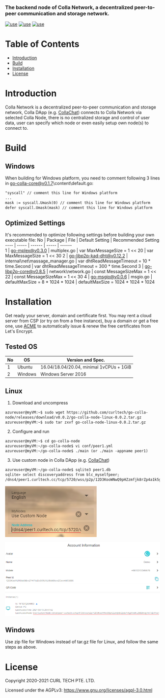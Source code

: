 ### The backend node of Colla Network, a decentralized peer-to-peer communication and storage network.

[![use](https://img.shields.io/badge/use-go--libp2p-yellowgreen.svg)](https://github.com/libp2p/go-libp2p)
[![use](https://img.shields.io/badge/use-go--ipfs-blue.svg)](https://github.com/ipfs/go-ipfs)
[![use](https://img.shields.io/badge/use-pion-red.svg)](https://github.com/pion)

# Table of Contents
- [Introduction](#introduction)
- [Build](#Build)
- [Installation](#installation)
- [License](#license)

# Introduction
Colla Network is a decentralized peer-to-peer communication and storage network, Colla DApp (e.g. [CollaChat](https://github.com/curltech/CollaChat)) connects to Colla Network via selected Colla Node, there is no centralized storage and control of user data, user can specify which node or even easily setup own node(s) to connect to.

# Build
## Windows
When building for Windows platform, you need to comment following 3 lines in go-colla-core@v0.1.7\content\default.go:
```
"syscall" // comment this line for Windows platform
...
mask := syscall.Umask(0) // comment this line for Windows platform
defer syscall.Umask(mask) // comment this line for Windows platform
```

## Optimized Settings
It's recommended to optimize following settings before building your own executable file:
No  | Package | File | Default Setting | Recommended Setting
 ---- | ----- | ------ | ----- | ------  
 1  | go-mplex@v0.3.0 | multiplex.go | var MaxMessageSize = 1 << 20 | var MaxMessageSize = 1 << 30
 2  | go-libp2p-kad-dht@v0.12.2 | internal\net\massage_manager.go | var dhtReadMessageTimeout = 10 * time.Second | var dhtReadMessageTimeout = 300 * time.Second
 3  | go-libp2p-core@v0.8.5 | network\network.go | const MessageSizeMax = 1 << 22 | const MessageSizeMax = 1 << 30
 4  | go-msgio@v0.0.6 | msgio.go | defaultMaxSize = 8 * 1024 * 1024 | defaultMaxSize = 1024 * 1024 * 1024

# Installation
Get ready your server, domain and certificate first. You may rent a cloud server from CSP (or try on from a free instance), buy a domain or get a free one, use [ACME](https://github.com/acmesh-official/acme.sh) to automatically issue & renew the free certificates from Let's Encrypt.

## Tested OS
No  | OS  | Version and Spec.
 ---- | ----- | ------  
 1  | Ubuntu | 16.04/18.04/20.04, minimal 1vCPUs + 1GiB
 2  | Windows | Windows Server 2016

## Linux
1. Download and uncompress
```
azureuser@myVM:~$ sudo wget https://github.com/curltech/go-colla-node/releases/download/v0.0.2/go-colla-node-linux-0.0.2.tar.gz
azureuser@myVM:~$ sudo tar zxvf go-colla-node-linux-0.0.2.tar.gz
```

2. Configure and run
```
azureuser@myVM:~$ cd go-colla-node
azureuser@myVM:~/go-colla-node$ vi conf/peer1.yml
azureuser@myVM:~/go-colla-node$ ./main (or ./main -appname peer1)
```

3. Use custom node in Colla DApp (e.g. [CollaChat](https://github.com/curltech/CollaChat))
```
azureuser@myVM:~/go-colla-node$ sqlite3 peer1.db
sqlite> select discoveryaddress from blc_myselfpeer;
/dns4/peer1.curltech.cc/tcp/5720/wss/p2p/12D3KooWNwQ9pHZzmfjk8rZp4a1k5gXhibKxZMBdkdg1mTJEAYse
```

![login](https://github.com/curltech/go-colla-node/blob/main/readmeImg/customNode-login.png)

![accountInformation](https://github.com/curltech/go-colla-node/blob/main/readmeImg/customNode-accountInformation.png)

## Windows
Use zip file for Windows instead of tar.gz file for Linux, and follow the same steps as above.

# License
Copyright 2020-2021 CURL TECH PTE. LTD.

Licensed under the AGPLv3: https://www.gnu.org/licenses/agpl-3.0.html
